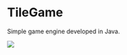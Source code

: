# TileGame

Simple game engine developed in Java.

![](https://media.giphy.com/media/U4RvCCjDQYRymo3ceA/giphy.gif)
